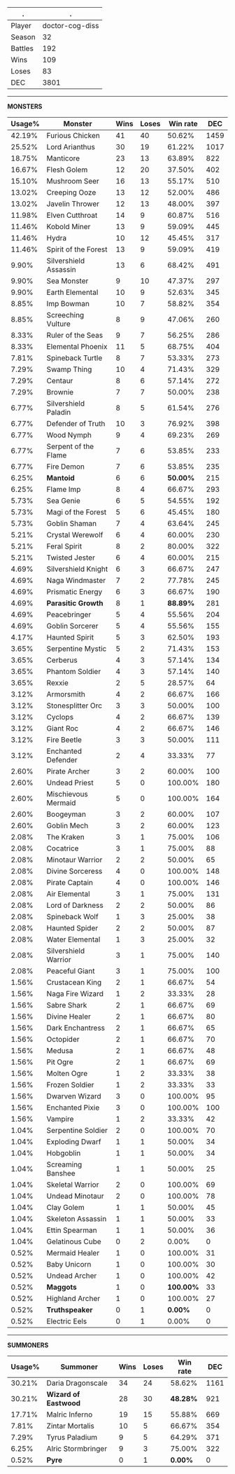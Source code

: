 .|.
|-|-
Player|doctor-cog-diss
Season|32
Battles|192
Wins|109
Loses|83
DEC|3801

---
**MONSTERS**

Usage%|Monster|Wins|Loses|Win rate|DEC|
-|-|-|-|-|-|
42.19%|Furious Chicken|41|40|50.62%|1459|
25.52%|Lord Arianthus|30|19|61.22%|1017|
18.75%|Manticore|23|13|63.89%|822|
16.67%|Flesh Golem|12|20|37.50%|402|
15.10%|Mushroom Seer|16|13|55.17%|510|
13.02%|Creeping Ooze|13|12|52.00%|486|
13.02%|Javelin Thrower|12|13|48.00%|397|
11.98%|Elven Cutthroat|14|9|60.87%|516|
11.46%|Kobold Miner|13|9|59.09%|445|
11.46%|Hydra|10|12|45.45%|317|
11.46%|Spirit of the Forest|13|9|59.09%|419|
9.90%|Silvershield Assassin|13|6|68.42%|491|
9.90%|Sea Monster|9|10|47.37%|297|
9.90%|Earth Elemental|10|9|52.63%|345|
8.85%|Imp Bowman|10|7|58.82%|354|
8.85%|Screeching Vulture|8|9|47.06%|260|
8.33%|Ruler of the Seas|9|7|56.25%|286|
8.33%|Elemental Phoenix|11|5|68.75%|404|
7.81%|Spineback Turtle|8|7|53.33%|273|
7.29%|Swamp Thing|10|4|71.43%|329|
7.29%|Centaur|8|6|57.14%|272|
7.29%|Brownie|7|7|50.00%|238|
6.77%|Silvershield Paladin|8|5|61.54%|276|
6.77%|Defender of Truth|10|3|76.92%|398|
6.77%|Wood Nymph|9|4|69.23%|269|
6.77%|Serpent of the Flame|7|6|53.85%|233|
6.77%|Fire Demon|7|6|53.85%|235|
6.25%|**Mantoid**|6|6|**50.00%**|215|
6.25%|Flame Imp|8|4|66.67%|293|
5.73%|Sea Genie|6|5|54.55%|192|
5.73%|Magi of the Forest|5|6|45.45%|180|
5.73%|Goblin Shaman|7|4|63.64%|245|
5.21%|Crystal Werewolf|6|4|60.00%|230|
5.21%|Feral Spirit|8|2|80.00%|322|
5.21%|Twisted Jester|6|4|60.00%|215|
4.69%|Silvershield Knight|6|3|66.67%|247|
4.69%|Naga Windmaster|7|2|77.78%|245|
4.69%|Prismatic Energy|6|3|66.67%|190|
4.69%|**Parasitic Growth**|8|1|**88.89%**|281|
4.69%|Peacebringer|5|4|55.56%|204|
4.69%|Goblin Sorcerer|5|4|55.56%|155|
4.17%|Haunted Spirit|5|3|62.50%|193|
3.65%|Serpentine Mystic|5|2|71.43%|153|
3.65%|Cerberus|4|3|57.14%|134|
3.65%|Phantom Soldier|4|3|57.14%|140|
3.65%|Rexxie|2|5|28.57%|64|
3.12%|Armorsmith|4|2|66.67%|166|
3.12%|Stonesplitter Orc|3|3|50.00%|100|
3.12%|Cyclops|4|2|66.67%|139|
3.12%|Giant Roc|4|2|66.67%|146|
3.12%|Fire Beetle|3|3|50.00%|111|
3.12%|Enchanted Defender|2|4|33.33%|77|
2.60%|Pirate Archer|3|2|60.00%|100|
2.60%|Undead Priest|5|0|100.00%|180|
2.60%|Mischievous Mermaid|5|0|100.00%|164|
2.60%|Boogeyman|3|2|60.00%|107|
2.60%|Goblin Mech|3|2|60.00%|123|
2.08%|The Kraken|3|1|75.00%|106|
2.08%|Cocatrice|3|1|75.00%|88|
2.08%|Minotaur Warrior|2|2|50.00%|65|
2.08%|Divine Sorceress|4|0|100.00%|148|
2.08%|Pirate Captain|4|0|100.00%|146|
2.08%|Air Elemental|3|1|75.00%|131|
2.08%|Lord of Darkness|2|2|50.00%|86|
2.08%|Spineback Wolf|1|3|25.00%|38|
2.08%|Haunted Spider|2|2|50.00%|87|
2.08%|Water Elemental|1|3|25.00%|32|
2.08%|Silvershield Warrior|3|1|75.00%|140|
2.08%|Peaceful Giant|3|1|75.00%|100|
1.56%|Crustacean King|2|1|66.67%|54|
1.56%|Naga Fire Wizard|1|2|33.33%|28|
1.56%|Sabre Shark|2|1|66.67%|69|
1.56%|Divine Healer|2|1|66.67%|80|
1.56%|Dark Enchantress|2|1|66.67%|65|
1.56%|Octopider|2|1|66.67%|70|
1.56%|Medusa|2|1|66.67%|48|
1.56%|Pit Ogre|2|1|66.67%|69|
1.56%|Molten Ogre|1|2|33.33%|38|
1.56%|Frozen Soldier|1|2|33.33%|33|
1.56%|Dwarven Wizard|3|0|100.00%|95|
1.56%|Enchanted Pixie|3|0|100.00%|100|
1.56%|Vampire|1|2|33.33%|42|
1.04%|Serpentine Soldier|2|0|100.00%|70|
1.04%|Exploding Dwarf|1|1|50.00%|34|
1.04%|Hobgoblin|1|1|50.00%|34|
1.04%|Screaming Banshee|1|1|50.00%|25|
1.04%|Skeletal Warrior|2|0|100.00%|69|
1.04%|Undead Minotaur|2|0|100.00%|78|
1.04%|Clay Golem|1|1|50.00%|45|
1.04%|Skeleton Assassin|1|1|50.00%|33|
1.04%|Ettin Spearman|1|1|50.00%|36|
1.04%|Gelatinous Cube|0|2|0.00%|0|
0.52%|Mermaid Healer|1|0|100.00%|31|
0.52%|Baby Unicorn|1|0|100.00%|30|
0.52%|Undead Archer|1|0|100.00%|42|
0.52%|**Maggots**|1|0|**100.00%**|33|
0.52%|Highland Archer|1|0|100.00%|27|
0.52%|**Truthspeaker**|0|1|**0.00%**|0|
0.52%|Electric Eels|0|1|0.00%|0|

---
**SUMMONERS**

Usage%|Summoner|Wins|Loses|Win rate|DEC|
-|-|-|-|-|-|
30.21%|Daria Dragonscale|34|24|58.62%|1161|
30.21%|**Wizard of Eastwood**|28|30|**48.28%**|921|
17.71%|Malric Inferno|19|15|55.88%|669|
7.81%|Zintar Mortalis|10|5|66.67%|354|
7.29%|Tyrus Paladium|9|5|64.29%|371|
6.25%|Alric Stormbringer|9|3|75.00%|322|
0.52%|**Pyre**|0|1|**0.00%**|0|
